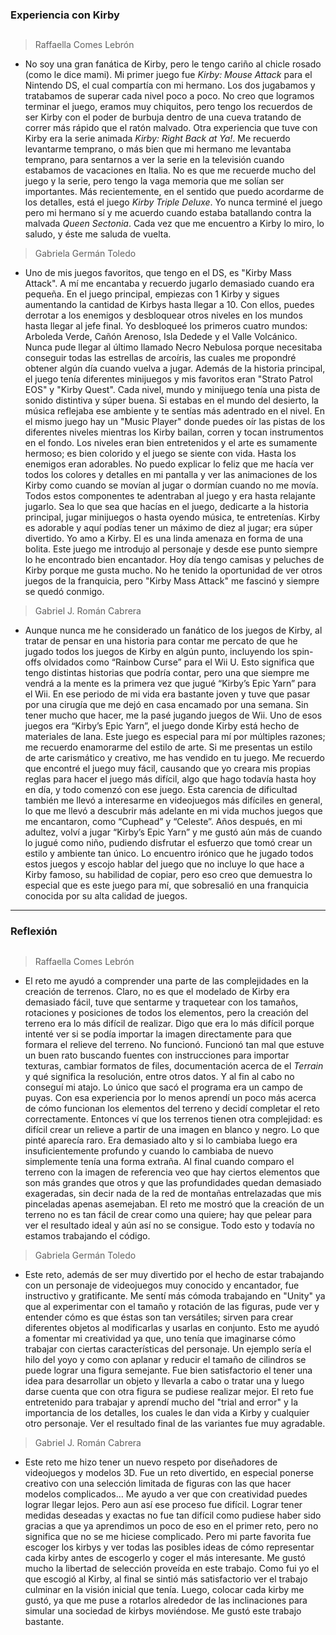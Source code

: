 ### Experiencia con Kirby
##

> Raffaella Comes Lebrón
- No soy una gran fanática de Kirby, pero le tengo cariño al chicle rosado (como le dice mami). Mi primer juego fue *Kirby: Mouse Attack* para el Nintendo DS, el cual compartía con mi hermano. Los dos jugabamos y tratabamos de superar cada nivel poco a poco. No creo que logramos terminar el juego, eramos muy chiquitos, pero tengo los recuerdos de ser Kirby con el poder de burbuja dentro de una cueva tratando de correr más rápido que el ratón malvado. Otra experiencia que tuve con Kirby era la serie animada *Kirby: Right Back at Ya!*. Me recuerdo levantarme temprano, o más bien que mi hermano me levantaba temprano, para sentarnos a ver la serie en la televisión cuando estabamos de vacaciones en Italia. No es que me recuerde mucho del juego y la serie, pero tengo la vaga memoria que me solían ser importantes. Más recientemente, en el sentido que puedo acordarme de los detalles, está el juego *Kirby Triple Deluxe*. Yo nunca terminé el juego pero mi hermano sí y me acuerdo cuando estaba batallando contra la malvada *Queen Sectonia*. Cada vez que me encuentro a Kirby lo miro, lo saludo, y éste me saluda de vuelta.

> Gabriela Germán Toledo
- Uno de mis juegos favoritos, que tengo en el DS, es "Kirby Mass Attack". A mí me encantaba y recuerdo jugarlo demasiado cuando era pequeña. En el juego principal, empiezas con 1 Kirby y sigues aumentando la cantidad de Kirbys hasta llegar a 10. Con ellos, puedes derrotar a los enemigos y desbloquear otros niveles en los mundos hasta llegar al jefe final. Yo desbloqueé los primeros cuatro mundos: Arboleda Verde, Cañón Arenoso, Isla Dedede y el Valle Volcánico. Nunca pude llegar al último llamado Necro Nebulosa porque necesitaba conseguir todas las estrellas de arcoíris, las cuales me propondré obtener algún día cuando vuelva a jugar. Además de la historia principal, el juego tenía diferentes minijuegos y mis favoritos eran "Strato Patrol EOS" y "Kirby Quest". Cada nivel, mundo y minijuego tenía una pista de sonido distintiva y súper buena. Si estabas en el mundo del desierto, la música reflejaba ese ambiente y te sentías más adentrado en el nivel. En el mismo juego hay un "Music Player" donde puedes oír las pistas de los diferentes niveles mientras los Kirby bailan, corren y tocan instrumentos en el fondo. Los niveles eran bien entretenidos y el arte es sumamente hermoso; es bien colorido y el juego se siente con vida. Hasta los enemigos eran adorables. No puedo explicar lo feliz que me hacía ver todos los colores y detalles en mi pantalla y ver las animaciones de los Kirby como cuando se movían al jugar o dormían cuando no me movía. Todos estos componentes te adentraban al juego y era hasta relajante jugarlo. Sea lo que sea que hacías en el juego, dedicarte a la historia principal, jugar minijuegos o hasta oyendo música, te entretenías. Kirby es adorable y aquí podías tener un máximo de diez al jugar; era súper divertido. Yo amo a Kirby. El es una linda amenaza en forma de una bolita. Este juego me introdujo al personaje y desde ese punto siempre lo he encontrado bien encantador. Hoy día tengo camisas y peluches de Kirby porque me gusta mucho. No he tenido la oportunidad de ver otros juegos de la franquicia, pero "Kirby Mass Attack" me fascinó y siempre se quedó conmigo.

> Gabriel J. Román Cabrera
- Aunque nunca me he considerado un fanático de los juegos de Kirby, al tratar de pensar en una historia para contar me percato de que he jugado todos los juegos de Kirby en algún punto, incluyendo los spin-offs olvidados como “Rainbow Curse” para el Wii U. Esto significa que tengo distintas historias que podría contar, pero una que siempre me vendrá a la mente es la primera vez que jugué “Kirby’s Epic Yarn” para el Wii. En ese periodo de mi vida era bastante joven y tuve que pasar por una cirugía que me dejó en casa encamado por una semana. Sin tener mucho que hacer, me la pasé jugando juegos de Wii. Uno de esos juegos era “Kirby’s Epic Yarn”, el juego donde Kirby está hecho de materiales de lana. Este juego es especial para mí por múltiples razones; me recuerdo enamorarme del estilo de arte. Si me presentas un estilo de arte carismático y creativo, me has vendido en tu juego. Me recuerdo que encontré el juego muy fácil, causando que yo creara mis propias reglas para hacer el juego más difícil, algo que hago todavía hasta hoy en día, y todo comenzó con ese juego. Esta carencia de dificultad también me llevó a interesarme en videojuegos más difíciles en general, lo que me llevó a descubrir más adelante en mi vida muchos juegos que me encantaron, como “Cuphead” y “Celeste”. Años después, en mi adultez, volví a jugar “Kirby’s Epic Yarn” y me gustó aún más de cuando lo jugué como niño, pudiendo disfrutar el esfuerzo que tomó crear un estilo y ambiente tan único. Lo encuentro irónico que he jugado todos estos juegos y escojo hablar del juego que no incluye lo que hace a Kirby famoso, su habilidad de copiar, pero eso creo que demuestra lo especial que es este juego para mí, que sobresalió en una franquicia conocida por su alta calidad de juegos.
---

### Reflexión
##

> Raffaella Comes Lebrón
- El reto me ayudó a comprender una parte de las complejidades en la creación de terrenos. Claro, no es que el modelado de Kirby era demasiado fácil, tuve que sentarme y traquetear con los tamaños, rotaciones y posiciones de todos los elementos, pero la creación del terreno era lo más difícil de realizar. Digo que era lo más difícil porque intenté ver si se podía importar la imagen directamente para que formara el relieve del terreno. No funcionó. Funcionó tan mal que estuve un buen rato buscando fuentes con instrucciones para importar texturas, cambiar formatos de files, documentación acerca de el *Terrain* y qué significa la resolución, entre otros datos. Y al fin al cabo no conseguí mi atajo. Lo único que sacó el programa era un campo de puyas. Con esa experiencia por lo menos aprendí un poco más acerca de cómo funcionan los elementos del terreno y decidí completar el reto correctamente. Entonces ví que los terrenos tienen otra complejidad: es difícil crear un relieve a partir de una imagen en blanco y negro. Lo que pinté aparecía raro. Era demasiado alto y si lo cambiaba luego era insuficientemente profundo y cuando lo cambiaba de nuevo simplemente tenía una forma extraña. Al final cuando comparo el terreno con la imagen de referencia veo que hay ciertos elementos que son más grandes que otros y que las profundidades quedan demasiado exageradas, sin decir nada de la red de montañas entrelazadas que mis pinceladas apenas asemejaban. El reto me mostró que la creación de un terreno no es tan fácil de crear como una quiere; hay que pelear para ver el resultado ideal y aún así no se consigue. Todo esto y todavía no estamos trabajando el código.

> Gabriela Germán Toledo
- Este reto, además de ser muy divertido por el hecho de estar trabajando con un personaje de videojuegos muy conocido y encantador, fue instructivo y gratificante. Me sentí más cómoda trabajando en "Unity" ya que al experimentar con el tamaño y rotación de las figuras, pude ver y entender cómo es que éstas son tan versátiles; sirven para crear diferentes objetos al modificarlas y usarlas en conjunto. Esto me ayudó a fomentar mi creatividad ya que, uno tenía que imaginarse cómo trabajar con ciertas características del personaje. Un ejemplo sería el hilo del yoyo y como con aplanar y reducir el tamaño de cilindros se puede lograr una figura semejante. Fue bien satisfactorio el tener una idea para desarrollar un objeto y llevarla a cabo o tratar una y luego darse cuenta que con otra figura se pudiese realizar mejor. El reto fue entretenido para trabajar y aprendí mucho del "trial and error" y la importancia de los detalles, los cuales le dan vida a Kirby y cualquier otro personaje. Ver el resultado final de las variantes fue muy agradable. 

> Gabriel J. Román Cabrera

- Este reto me hizo tener un nuevo respeto por diseñadores de videojuegos y modelos 3D. Fue un reto divertido, en especial ponerse creativo con una selección limitada de figuras con las que hacer modelos complicados… Me ayudo a ver que con creatividad puedes lograr llegar lejos. Pero aun así ese proceso fue difícil. Lograr tener medidas deseadas y exactas no fue tan difícil como pudiese haber sido gracias a que ya aprendimos un poco de eso en el primer reto, pero no significa que no se me hiciese complicado. Pero mi parte favorita fue escoger los kirbys y ver todas las posibles ideas de cómo representar cada kirby antes de escogerlo y coger el más interesante. Me gustó mucho la libertad de selección proveída en este trabajo. Como fui yo el que escogió al Kirby, al final se sintió más satisfactorio ver el trabajo culminar en la visión inicial que tenía. Luego, colocar cada kirby me gustó, ya que me puse a rotarlos alrededor de las inclinaciones para simular una sociedad de kirbys moviéndose. Me gustó este trabajo bastante.
